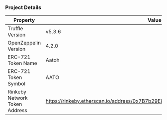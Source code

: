 ### Project Details

| Property | Value|
|---|---|
| Truffle Version  |   v5.3.6 |
| OpenZeppelin Version  |  4.2.0 |
| ERC-721 Token Name   | Aatoh  |
| ERC-721 Token Symbol  |   AATO |
| Rinkeby Network Token Address  |  https://rinkeby.etherscan.io/address/0x7B7b29E87EaedBac7Ca98A0F2e2b866713eDE5aa |

